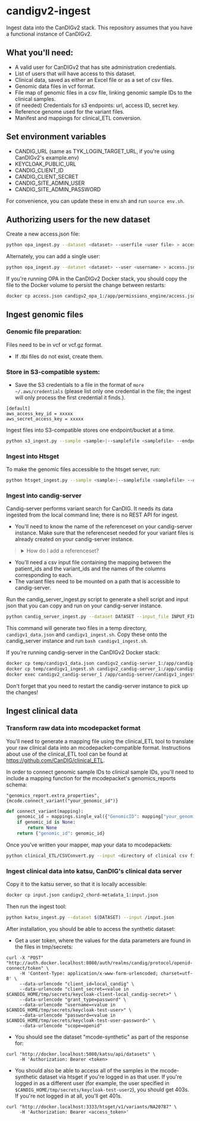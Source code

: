 # candigv2-ingest
Ingest data into the CanDIGv2 stack. This repository assumes that you have a functional instance of CanDIGv2.

## What you'll need:
* A valid user for CanDIGv2 that has site administration credentials.
* List of users that will have access to this dataset.
* Clinical data, saved as either an Excel file or as a set of csv files.
* Genomic data files in vcf format.
* File map of genomic files in a csv file, linking genomic sample IDs to the clinical samples.
* (if needed) Credentials for s3 endpoints: url, access ID, secret key.
* Reference genome used for the variant files.
* Manifest and mappings for clinical_ETL conversion.


## Set environment variables
* CANDIG_URL (same as TYK_LOGIN_TARGET_URL, if you're using CanDIGv2's example.env)
* KEYCLOAK_PUBLIC_URL
* CANDIG_CLIENT_ID
* CANDIG_CLIENT_SECRET
* CANDIG_SITE_ADMIN_USER
* CANDIG_SITE_ADMIN_PASSWORD

For convenience, you can update these in env.sh and run `source env.sh`.

## Authorizing users for the new dataset
Create a new access.json file:
```bash
python opa_ingest.py --dataset <dataset> --userfile <user file> > access.json
```

Alternately, you can add a single user:
```bash
python opa_ingest.py --dataset <dataset> --user <username> > access.json
```

If you're running OPA in the CanDIGv2 Docker stack, you should copy the file to the Docker volume to persist the change between restarts:
```bash
docker cp access.json candigv2_opa_1:/app/permissions_engine/access.json
``` 

## Ingest genomic files
### Genomic file preparation:
Files need to be in vcf or vcf.gz format.
* If .tbi files do not exist, create them.

### Store in S3-compatible system:
* Save the S3 credentials to a file in the format of `more ~/.aws/credentials` (please list only one credential in the file; the ingest will only process the first credential it finds.).

```
[default]
aws_access_key_id = xxxxx
aws_secret_access_key = xxxxx
```

Ingest files into S3-compatible stores one endpoint/bucket at a time.

```bash
python s3_ingest.py --sample <sample>|--samplefile <samplefile> --endpoint <S3 endpoint> --bucket <S3 bucket> --awsfile <aws credentials>
```

### Ingest into Htsget
To make the genomic files accessible to the htsget server, run:

```bash
python htsget_ingest.py --sample <sample>|--samplefile <samplefile> --dataset <dataset> --endpoint <S3 endpoint> --bucket <S3 bucket> --awsfile <aws credentials>
```

### Ingest into candig-server
Candig-server performs variant search for CanDIG. It needs its data ingested from the local command line; there is no REST API for ingest.

* You'll need to know the name of the referenceset on your candig-server instance. Make sure that the referenceset needed for your variant files is already created on your candig-server instance.

<blockquote><details><summary>How do I add a referenceset?</summary>
See https://candig-server.readthedocs.io/en/v1.6.0/datarepo.html#add-referenceset for detailed instructions, but a quick version:

From inside the candig-server instance, download the reference files:
```bash
curl https://daisietestbucket1.s3.amazonaws.com/hs37d5.fa.gz > /hs37d5.fa.gz
curl https://daisietestbucket1.s3.amazonaws.com/hs37d5.fa.gz.gzi > /hs37d5.fa.gz.gzi
```
Then add the reference set:
```bash
candig_repo add-referenceset <your db> /hs37d5.fa.gz \
		--description "NCBI37 assembly of the human genome" \
		--species '{"termId": "NCBI:9606", "term": "Homo sapiens"}' \
		--name hs37d5 \
		--sourceUri http://ftp.1000genomes.ebi.ac.uk/vol1/ftp/technical/reference/phase2_reference_assembly_sequence/hs37d5.fa.gz
```
</details></blockquote>

* You'll need a csv input file containing the mapping between the patient_ids and the variant_ids and the names of the columns corresponding to each. 
* The variant files need to be mounted on a path that is accessible to candig-server.

Run the candig_server_ingest.py script to generate a shell script and input json that you can copy and run on your candig-server instance.
```bash
python candig_server_ingest.py --dataset DATASET --input_file INPUT_FILE --patient_id PATIENT_ID_COL_NAME --variant_file_id VARIANT_ID_COL_NAME --path FILE_PATH --reference REFSET_NAME
```

This command will generate two files in a temp directory, `candigv1_data.json` and `candigv1_ingest.sh`. Copy these onto the candig_server instance and run `bash candigv1_ingest.sh`.

If you're running candig-server in the CanDIGv2 Docker stack:
```bash
docker cp temp/candigv1_data.json candigv2_candig-server_1:/app/candig-server/
docker cp temp/candigv1_ingest.sh candigv2_candig-server_1:/app/candig-server/
docker exec candigv2_candig-server_1 /app/candig-server/candigv1_ingest.sh
``` 

Don't forget that you need to restart the candig-server instance to pick up the changes!

## Ingest clinical data
### Transform raw data into mcodepacket format
You'll need to generate a mapping file using the clinical_ETL tool to translate your raw clinical data into an mcodepacket-compatible format. Instructions about use of the clinical_ETL tool can be found at https://github.com/CanDIG/clinical_ETL.

In order to connect genomic sample IDs to clinical sample IDs, you'll need to include a mapping function for the mcodepacket's genomics_reports schema:

```
"genomics_report.extra_properties", {mcode.connect_variant("your_genomic_id")}
```

```python
def connect_variant(mapping):
    genomic_id = mappings.single_val({"GenomicID": mapping["your_genomic_id"]})
    if genomic_id is None:
        return None
    return {"genomic_id": genomic_id}
```

Once you've written your mapper, map your data to mcodepackets:
```bash
python clinical_ETL/CSVConvert.py --input <directory of clinical csv files> --mapping <mapping manifest file>
```

### Ingest clinical data into katsu, CanDIG's clinical data server
Copy it to the katsu server, so that it is locally accessible:
```bash
docker cp input.json candigv2_chord-metadata_1:input.json
```

Then run the ingest tool:
```bash
python katsu_ingest.py --dataset $(DATASET) --input /input.json
```


After installation, you should be able to access the synthetic dataset:

* Get a user token, where the values for the data parameters are found in the files in tmp/secrets:

```
curl -X "POST" "http://auth.docker.localhost:8080/auth/realms/candig/protocol/openid-connect/token" \
     -H 'Content-Type: application/x-www-form-urlencoded; charset=utf-8' \
     --data-urlencode "client_id=local_candig" \
     --data-urlencode "client_secret=<value in $CANDIG_HOME/tmp/secrets/keycloak-client-local_candig-secret>" \
     --data-urlencode "grant_type=password" \
     --data-urlencode "username=<value in $CANDIG_HOME/tmp/secrets/keycloak-test-user>" \
     --data-urlencode "password=<value in $CANDIG_HOME/tmp/secrets/keycloak-test-user-password>" \
     --data-urlencode "scope=openid"
```

* You should see the dataset "mcode-synthetic" as part of the response for:

```
curl "http://docker.localhost:5080/katsu/api/datasets" \
     -H 'Authorization: Bearer <token>
``` 

* You should also be able to access all of the samples in the mcode-synthetic dataset via htsget if you're logged in as that user. If you're logged in as a different user (for example, the user specified in `$CANDIG_HOME/tmp/secrets/keycloak-test-user2`), you should get 403s. If you're not logged in at all, you'll get 401s.

```
curl "http://docker.localhost:3333/htsget/v1/variants/NA20787" \
     -H 'Authorization: Bearer <access_token>'
```
